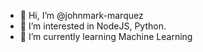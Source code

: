 - 👋 Hi, I’m @johnmark-marquez
- 👀 I’m interested in NodeJS, Python.
- 🌱 I’m currently learning Machine Learning

<!---
johnmark-marquez/johnmark-marquez is a ✨ special ✨ repository because its `README.md` (this file) appears on your GitHub profile.
You can click the Preview link to take a look at your changes.
--->
